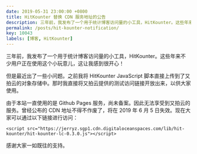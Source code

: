 ```yaml
---
date: 2019-05-31 23:00:00 +0800
title: HitKounter 替换 CDN 服务地址的公告
description: 三年前，我发布了一个用于统计博客访问量的小工具，HitKounter。这些年来不少用户正在使用这个小玩意儿，这让我感到很开心！但是最近出了一些小问题。之前我将 HitKounter JavaScript 脚本直接上传到了又拍云的对象存储中。那时我直接将又拍云提供的测试访问链接开放出来，以供大家使用。
permalink: /posts/hit-kounter-notification/
key: 10043
labels: [博客, HitKounter]
---
```


三年前，我发布了一个用于统计博客访问量的小工具，HitKounter。这些年来不少用户正在使用这个小玩意儿，这让我感到很开心！

但是最近出了一些小问题。之前我将 HitKounter JavaScript 脚本直接上传到了又拍云的对象存储中。那时我直接将又拍云提供的测试访问链接开放出来，以供大家使用。

由于本站一直使用的是 Github Pages 服务，尚未备案。因此无法享受到又拍云的服务。曾经公布的 CDN 地址不得不作废了，将在 2019 年 6 月 5 日失效。现在大家可以通过以下链接进行访问：

```
<script src="https://jerryz.sgp1.cdn.digitaloceanspaces.com/lib/hit-kounter/hit-kounter-lc-0.3.0.js"></script>
```

感谢大家一如既往的支持。


